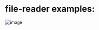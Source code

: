 # file-reader examples: 

![image](https://github.com/tanvirkhon/file-reader/assets/119143763/ef3c4195-97c9-4123-aa57-af2758a4f0b8)
